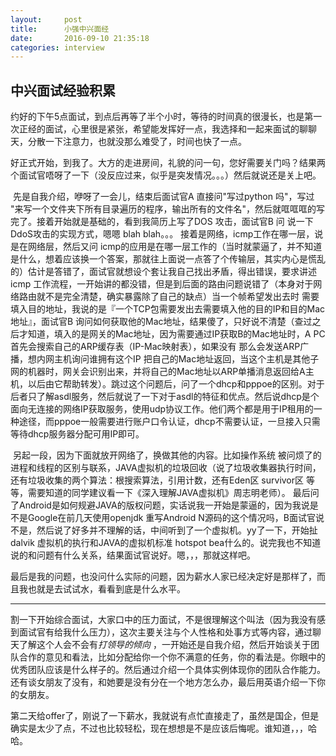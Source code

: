 ```yaml
---
layout:     post
title:      小强中兴面经
date:       2016-09-10 21:35:18
categories: interview
---
```



## 中兴面试经验积累

约好的下午5点面试，到点后再等了半个小时，等待的时间真的很漫长，也是第一次正经的面试，心里很是紧张，希望能发挥好一点，我选择和一起来面试的聊聊天，分散一下注意力，也就没那么难受了，时间也快了一点。

​	好正式开始，到我了。大方的走进房间，礼貌的问一句，您好需要关门吗？结果两个面试官唔呀了一下（没反应过来，似乎是突发情况。。。）然后就说还是关上吧。

​	先是自我介绍，咿呀了一会儿，结束后面试官A 直接问"写过python 吗"，写过 "来写一个文件夹下所有目录遍历的程序，输出所有的文件名"，然后就哐哐哐的写完了。接着开始就是基础的，看到我简历上写了DOS 攻击，面试官B 问 说一下DdoS攻击的实现方式，嗯嗯 blah blah。。。 接着是网络，icmp工作在哪一层，说是在网络层，然后又问 icmp的应用是在哪一层工作的（当时就蒙逼了，并不知道是什么，想着应该换一个答案，那就往上面说一点答了个传输层，其实内心是慌乱的）估计是答错了，面试官就想设个套让我自己找出矛盾，得出错误，要求讲述icmp 工作流程，一开始讲的都没错，但是到后面的路由问题说错了（本身对于网络路由就不是完全清楚，确实暴露除了自己的缺点）当一个帧希望发出去时 需要填入目的地址，我说的是『一个TCP包需要发出去需要填入他的目的IP和目的Mac地址』，面试官B 询问如何获取他的Mac地址，结果傻了，只好说不清楚（查过之后才知道，填入的是网关的Mac地址，因为需要通过IP获取B的Mac地址时，A PC 首先会搜索自己的ARP缓存表（IP-Mac映射表），如果没有 那么会发送ARP广播，想内网主机询问谁拥有这个IP 把自己的Mac地址返回，当这个主机是其他子网的机器时，网关会识别出来，并将自己的Mac地址以ARP单播消息返回给A主机，以后由它帮助转发）。跳过这个问题后，问了一个dhcp和pppoe的区别。对于后者只了解asdl服务，然后就说了一下对于asdl的特征和优点。然后说dhcp是个面向无连接的网络IP获取服务，使用udp协议工作。他们两个都是用于IP租用的一种途径，而pppoe一般需要进行账户口令认证，dhcp不需要认证，一旦接入只需等待dhcp服务器分配可用IP即可。

​	另起一段，因为下面就放开网络了，换做其他的内容。比如操作系统 被问烦了的进程和线程的区别与联系，JAVA虚拟机的垃圾回收（说了垃圾收集器执行时间，还有垃圾收集的两个算法：根搜索算法，引用计数，还有Eden区 survivor区 等等，需要知道的同学建议看一下《深入理解JAVA虚拟机》周志明老师）。 最后问了Android是如何规避JAVA的版权问题，实话说我一开始是蒙逼的，因为我说是不是Google在前几天使用openjdk 重写Android N源码的这个情况吗，B面试官说不是，然后说了好多并不理解的话，中间听到了一个虚拟机。yy了一下，开始扯 dalvik 虚拟机的执行和JAVA的虚拟机标准 hotspot bea什么的。说完我也不知道说的和问题有什么关系，结果面试官说好。嗯，，，那就这样吧。

​	最后是我的问题，也没问什么实际的问题，因为薪水人家已经决定好是那样了，而且我也就是去试试水，看看到底是什么水平。

---

割一下开始综合面试，大家口中的压力面试，不是很理解这个叫法（因为我没有感到面试官有给我什么压力），这次主要关注与个人性格和处事方式等内容，通过聊天了解这个人会不会有*打领导的倾向* ，一开始还是自我介绍，然后开始谈关于团队合作的意见和看法，比如分配给你一个你不满意的任务，你的看法是。你眼中的优秀团队应该是什么样子的。然后通过介绍一个具体实例体现你的团队合作能力。还有谈女朋友了没有，和她要是没有分在一个地方怎么办，最后用英语介绍一下你的女朋友。

第二天给offer了，刚说了一下薪水，我就说有点忙直接走了，虽然是国企，但是确实是太少了点，不过也比较轻松，现在想想是不是应该后悔呢。谁知道，，，哈哈。